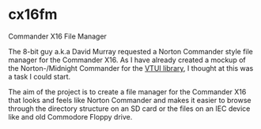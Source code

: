 # cx16fm
Commander X16 File Manager

The 8-bit guy a.k.a David Murray requested a Norton Commander style file manager for the Commander X16.
As I have already created a mockup of the Norton-/Midnight Commander for the [VTUI library](https://github.com/jimmydansbo/vtuilib/), I thought at this was a task I could start.

The aim of the project is to create a file manager for the Commander X16 that looks and feels like Norton Commander and makes it easier to browse through the directory structure on an SD card or the files on an IEC device like and old Commodore Floppy drive.